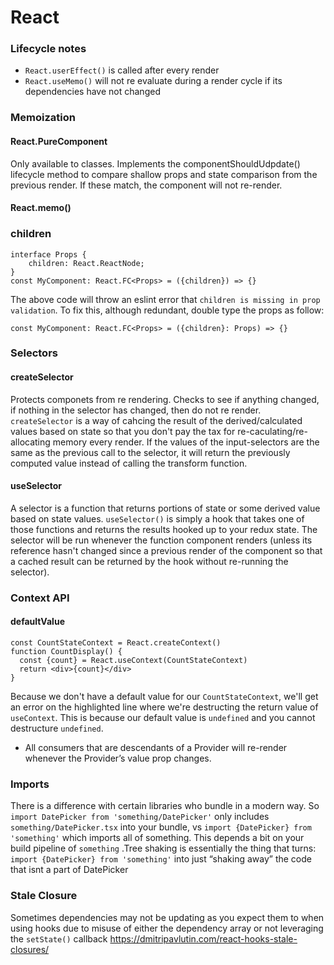 
# React
### Lifecycle notes
* `React.userEffect()` is called after every render
* `React.useMemo()` will not re evaluate during a render cycle if its dependencies have not changed
### Memoization
#### React.PureComponent
Only available to classes. Implements the componentShouldUdpdate() lifecycle method to compare shallow props and state comparison from the previous render. If these match, the component will not re-render.
#### React.memo()
### children
```
interface Props {
	children: React.ReactNode;
}
const MyComponent: React.FC<Props> = ({children}) => {} 
```
The above code will throw an eslint error that `children is missing in prop validation`.
To fix this, although redundant, double type the props as follow:
```
const MyComponent: React.FC<Props> = ({children}: Props) => {} 
```
### Selectors
#### createSelector
Protects componets from re rendering. Checks to see if anything changed, if nothing in the selector has changed, then do not re render. `createSelector` is a way of cahcing the result of the derived/calculated values based on state so that you don't pay the tax for re-caculating/re-allocating memory every render. If the values of the input-selectors are the same as the previous call to the selector, it will return the previously computed value instead of calling the transform function.
#### useSelector
A selector is a function that returns portions of state or some derived value based on state values.
`useSelector()` is simply a hook that takes one of those functions and returns the results hooked up to your redux state.
The selector will be run whenever the function component renders (unless its reference hasn't changed since a previous render of the component so that a cached result can be returned by the hook without re-running the selector).

### Context API
#### defaultValue
```
const CountStateContext = React.createContext()
function CountDisplay() {
  const {count} = React.useContext(CountStateContext)
  return <div>{count}</div>
}
```
Because we don't have a default value for our `CountStateContext`, we'll get an error on the highlighted line where we're destructing the return value of `useContext`. This is because our default value is `undefined` and you cannot destructure `undefined`.

* All consumers that are descendants of a Provider will re-render whenever the Provider’s value prop changes.

### Imports
There is a difference with certain libraries who bundle in a modern way. So `import DatePicker from 'something/DatePicker'` only includes `something/DatePicker.tsx` into your bundle, vs `import {DatePicker} from 'something'` which imports all of something. This depends a bit on your build pipeline of `something` .Tree shaking is essentially the thing that turns: `import {DatePicker} from 'something'` into just “shaking away” the code that isnt a part of DatePicker

### Stale Closure
Sometimes dependencies may not be updating as you expect them to when using hooks due to misuse of either the dependency array or not leveraging the `setState()` callback
https://dmitripavlutin.com/react-hooks-stale-closures/
